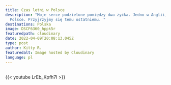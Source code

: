 ```yaml
---
title: Czas letni w Polsce
description: "Moje serce podzielone pomiędzy dwa żyćka. Jedno w Anglii, drugie w
  Polsce. Przyjrzyjmy się temu ostatniemu. "
destinations: Polska
image: DSCF6360_hppk5r
featuredpath: cloudinary
date: 2022-04-09T20:08:13.045Z
type: post
author: Kitty R.
featuredalt: Image hosted by Cloudinary
language: pl
---
```

<br>{{< youtube LrEb_Kpfh7I >}}</br>